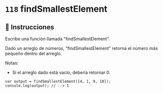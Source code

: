 # `118` findSmallestElement

## 📝 Instrucciones

Escribe una función llamada "findSmallestElement".

Dado un arreglo de números, "findSmallestElement" retorna el número más pequeño dentro del arreglo.

Notas:
* Si el arreglo dado está vacío, debería retornar 0.

```Js
var output = findSmallestElement([4, 1, 9, 10]);
console.log(output); // --> 1
```